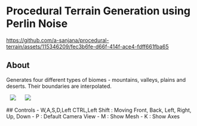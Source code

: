# Procedural Terrain Generation using Perlin Noise

https://github.com/a-sanjana/procedural-terrain/assets/115346209/fec3b6fe-d66f-414f-ace4-fdff661fba65

## About
Generates four different types of biomes - mountains, valleys, plains and deserts. Their boundaries are interpolated.
<p>
    <img src="[Mountain](https://github.com/a-sanjana/procedural-terrain/edit/main/mountain.png)" hspace="10" >
    <img src="[Valley](https://github.com/a-sanjana/procedural-terrain/edit/main/valley.png)" hspace="10" >
</p>
## Controls
- W,A,S,D,Left CTRL,Left Shift : Moving Front, Back, Left, Right, Up, Down
- P : Default Camera View
- M : Show Mesh
- K : Show Axes
